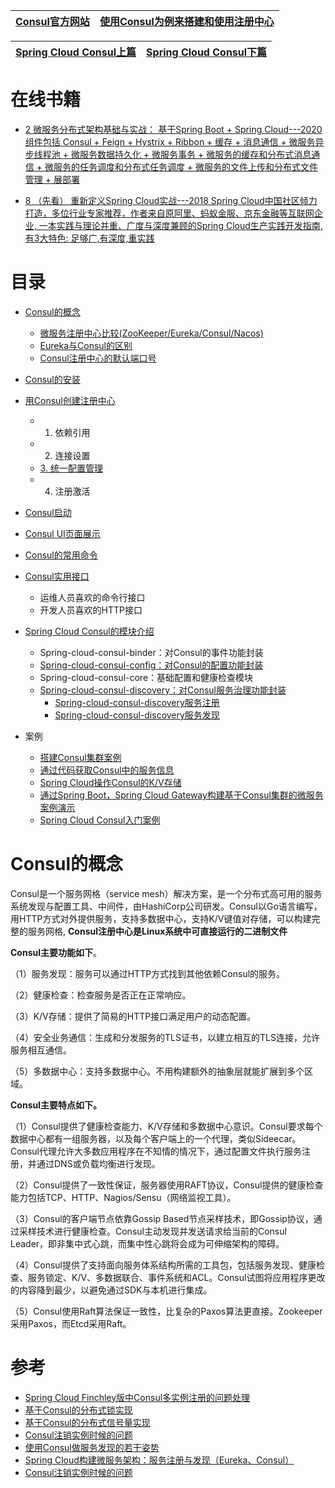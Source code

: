 
[Consul官方网站](https://www.consul.io/)|[使用Consul为例来搭建和使用注册中心](https://yasinshaw.com/articles/43)|
---|---|

[Spring Cloud Consul上篇](https://weread.qq.com/web/reader/71d32370716443e271df020kd1f32d7024fd1fe173d0651)|[Spring Cloud Consul下篇](https://weread.qq.com/web/reader/71d32370716443e271df020kfe932230253fe9fc289c8a3)|
---|---|

# 在线书籍

* [2 微服务分布式架构基础与实战： 基于Spring Boot + Spring Cloud---2020 组件包括 Consul + Feign + Hystrix + Ribbon + 缓存 + 消息通信 + 微服务异步线程池 + 微服务数据持久化 +  微服务事务 + 微服务的缓存和分布式消息通信 + 微服务的任务调度和分布式任务调度 + 微服务的文件上传和分布式文件管理 + 展部署](https://weread.qq.com/web/reader/f6732e8071dbddd6f674178)

* [8 （先看） 重新定义Spring Cloud实战---2018 Spring Cloud中国社区倾力打造，多位行业专家推荐，作者来自原阿里、蚂蚁金服、京东金融等互联网企业, 一本实践与理论并重、广度与深度兼顾的Spring Cloud生产实践开发指南, 有3大特色: 足够广,有深度,重实践](https://weread.qq.com/web/reader/71d32370716443e271df020kc81322c012c81e728d9d180)



# 目录
* [Consul的概念](#Consul的概念)
  * [微服务注册中心比较(ZooKeeper/Eureka/Consul/Nacos)](https://www.cnblogs.com/davidgu/p/14526467.html)
  * [Eureka与Consul的区别](https://weread.qq.com/web/reader/f6732e8071dbddd6f674178k6f4322302126f4922f45dec)
  * [Consul注册中心的默认端口号](https://weread.qq.com/web/reader/f6732e8071dbddd6f674178k98f3284021498f137082c2e)
* [Consul的安装](https://weread.qq.com/web/reader/f6732e8071dbddd6f674178k6f4322302126f4922f45dec)
* [用Consul创建注册中心](https://weread.qq.com/web/reader/ca932ea071d7c798ca9a714k67c32d7022f67c6a1e7ce82)
  * 1. 依赖引用
  * 2. 连接设置
  * [3. 统一配置管理](https://weread.qq.com/web/reader/ca932ea071d7c798ca9a714k67c32d7022f67c6a1e7ce82)
  * 4. 注册激活 
* [Consul启动](https://weread.qq.com/web/reader/71d32370716443e271df020kf03328d0250f033ab37c722)
* [Consul UI页面展示](https://weread.qq.com/web/reader/71d32370716443e271df020kf03328d0250f033ab37c722)
* [Consul的常用命令](https://weread.qq.com/web/reader/f6732e8071dbddd6f674178k1f032c402131f0e3dad99f3)
* [Consul实用接口](https://weread.qq.com/web/reader/71d32370716443e271df020kf03328d0250f033ab37c722)
  * 运维人员喜欢的命令行接口
  * 开发人员喜欢的HTTP接口 
* [Spring Cloud Consul的模块介绍](https://weread.qq.com/web/reader/71d32370716443e271df020k68d3221025468d30a95982e)
  * Spring-cloud-consul-binder：对Consul的事件功能封装
  * [Spring-cloud-consul-config：对Consul的配置功能封装](https://weread.qq.com/web/reader/71d32370716443e271df020k68d3221025468d30a95982e)
  * Spring-cloud-consul-core：基础配置和健康检查模块
  * [Spring-cloud-consul-discovery：对Consul服务治理功能封装](https://weread.qq.com/web/reader/71d32370716443e271df020k68d3221025468d30a95982e)
    * [Spring-cloud-consul-discovery服务注册](https://weread.qq.com/web/reader/71d32370716443e271df020k68d3221025468d30a95982e)
    * [Spring-cloud-consul-discovery服务发现](https://weread.qq.com/web/reader/71d32370716443e271df020k68d3221025468d30a95982e) 

* 案例
  * [搭建Consul集群案例](https://weread.qq.com/web/reader/f6732e8071dbddd6f674178k98f3284021498f137082c2e)  
  * [通过代码获取Consul中的服务信息](https://weread.qq.com/web/reader/f6732e8071dbddd6f674178k3c5327902153c59dc0488e1)
  * [Spring Cloud操作Consul的K/V存储](https://weread.qq.com/web/reader/f6732e8071dbddd6f674178kb6d32b90216b6d767d2f0dc)
  * [通过Spring Boot，Spring Cloud Gateway构建基于Consul集群的微服务案例演示 ](https://www.jdon.com/53374)
  * [Spring Cloud Consul入门案例](https://weread.qq.com/web/reader/71d32370716443e271df020k43e327b025143ec517d680b)


# Consul的概念

Consul是一个服务网格（service mesh）解决方案，是一个分布式高可用的服务系统发现与配置工具、中间件，由HashiCorp公司研发。Consul以Go语言编写，用HTTP方式对外提供服务，支持多数据中心，支持K/V键值对存储，可以构建完整的服务网格, **Consul注册中心是Linux系统中可直接运行的二进制文件**

**Consul主要功能如下**。

（1）服务发现：服务可以通过HTTP方式找到其他依赖Consul的服务。

（2）健康检查：检查服务是否正在正常响应。

（3）K/V存储：提供了简易的HTTP接口满足用户的动态配置。

（4）安全业务通信：生成和分发服务的TLS证书，以建立相互的TLS连接，允许服务相互通信。

（5）多数据中心：支持多数据中心。不用构建额外的抽象层就能扩展到多个区域。

**Consul主要特点如下。**

（1）Consul提供了健康检查能力、K/V存储和多数据中心意识。Consul要求每个数据中心都有一组服务器，以及每个客户端上的一个代理，类似Sideecar。Consul代理允许大多数应用程序在不知情的情况下，通过配置文件执行服务注册，并通过DNS或负载均衡进行发现。

（2）Consul提供了一致性保证，服务器使用RAFT协议，Consul提供的健康检查能力包括TCP、HTTP、Nagios/Sensu（网络监视工具）。

（3）Consul的客户端节点依靠Gossip Based节点采样技术，即Gossip协议，通过采样技术进行健康检查。Consul主动发现并发送请求给当前的Consul Leader，即非集中式心跳，而集中性心跳将会成为可伸缩架构的障碍。

（4）Consul提供了支持面向服务体系结构所需的工具包，包括服务发现、健康检查、服务锁定、K/V、多数据联合、事件系统和ACL。Consul试图将应用程序更改的内容降到最少，以避免通过SDK与本机进行集成。

（5）Consul使用Raft算法保证一致性，比复杂的Paxos算法更直接。Zookeeper采用Paxos，而Etcd采用Raft。

# 参考
* [Spring Cloud Finchley版中Consul多实例注册的问题处理](http://blog.didispace.com/Spring-Cloud-Finchley-Consul-InstanceId/)
* [基于Consul的分布式锁实现](http://blog.didispace.com/spring-cloud-consul-lock-and-semphore/)
* [基于Consul的分布式信号量实现](http://blog.didispace.com/spring-cloud-consul-lock-and-semphore-2/)
* [Consul注销实例时候的问题](http://blog.didispace.com/consul-deregister/)
* [使用Consul做服务发现的若干姿势](http://blog.didispace.com/consul-service-discovery-exp/)
* [Spring Cloud构建微服务架构：服务注册与发现（Eureka、Consul）](http://blog.didispace.com/spring-cloud-starter-dalston-1/)
* [Consul注销实例时候的问题](http://blog.didispace.com/consul-deregister/)

